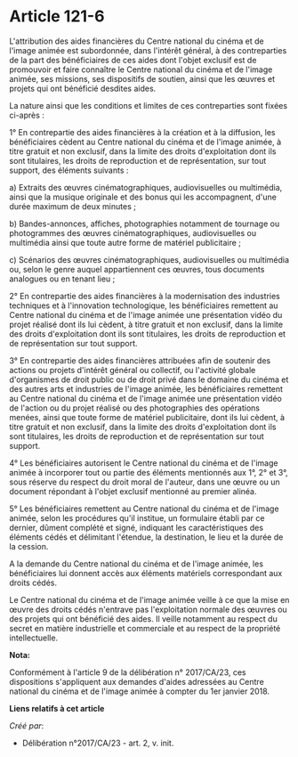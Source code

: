 # Article 121-6

L'attribution des aides financières du Centre national du cinéma et de l'image animée est subordonnée, dans l'intérêt
général, à des contreparties de la part des bénéficiaires de ces aides dont l'objet exclusif est de promouvoir et faire
connaître le Centre national du cinéma et de l'image animée, ses missions, ses dispositifs de soutien, ainsi que les œuvres
et projets qui ont bénéficié desdites aides.

La nature ainsi que les conditions et limites de ces contreparties sont fixées ci-après :

1° En contrepartie des aides financières à la création et à la diffusion, les bénéficiaires cèdent au Centre national du
cinéma et de l'image animée, à titre gratuit et non exclusif, dans la limite des droits d'exploitation dont ils sont
titulaires, les droits de reproduction et de représentation, sur tout support, des éléments suivants :

a) Extraits des œuvres cinématographiques, audiovisuelles ou multimédia, ainsi que la musique originale et des bonus qui les
accompagnent, d'une durée maximum de deux minutes ;

b) Bandes-annonces, affiches, photographies notamment de tournage ou photogrammes des œuvres cinématographiques,
audiovisuelles ou multimédia ainsi que toute autre forme de matériel publicitaire ;

c) Scénarios des œuvres cinématographiques, audiovisuelles ou multimédia ou, selon le genre auquel appartiennent ces œuvres,
tous documents analogues ou en tenant lieu ;

2° En contrepartie des aides financières à la modernisation des industries techniques et à l'innovation technologique, les
bénéficiaires remettent au Centre national du cinéma et de l'image animée une présentation vidéo du projet réalisé dont ils
lui cèdent, à titre gratuit et non exclusif, dans la limite des droits d'exploitation dont ils sont titulaires, les droits de
reproduction et de représentation sur tout support.

3° En contrepartie des aides financières attribuées afin de soutenir des actions ou projets d'intérêt général ou collectif,
ou l'activité globale d'organismes de droit public ou de droit privé dans le domaine du cinéma et des autres arts et
industries de l'image animée, les bénéficiaires remettent au Centre national du cinéma et de l'image animée une présentation
vidéo de l'action ou du projet réalisé ou des photographies des opérations menées, ainsi que toute forme de matériel
publicitaire, dont ils lui cèdent, à titre gratuit et non exclusif, dans la limite des droits d'exploitation dont ils sont
titulaires, les droits de reproduction et de représentation sur tout support.

4° Les bénéficiaires autorisent le Centre national du cinéma et de l'image animée à incorporer tout ou partie des éléments
mentionnés aux 1°, 2° et 3°, sous réserve du respect du droit moral de l'auteur, dans une œuvre ou un document répondant à
l'objet exclusif mentionné au premier alinéa.

5° Les bénéficiaires remettent au Centre national du cinéma et de l'image animée, selon les procédures qu'il institue, un
formulaire établi par ce dernier, dûment complété et signé, indiquant les caractéristiques des éléments cédés et délimitant
l'étendue, la destination, le lieu et la durée de la cession.

A la demande du Centre national du cinéma et de l'image animée, les bénéficiaires lui donnent accès aux éléments matériels
correspondant aux droits cédés.

Le Centre national du cinéma et de l'image animée veille à ce que la mise en œuvre des droits cédés n'entrave pas
l'exploitation normale des œuvres ou des projets qui ont bénéficié des aides. Il veille notamment au respect du secret en
matière industrielle et commerciale et au respect de la propriété intellectuelle.

**Nota:**

Conformément à l'article 9 de la délibération n° 2017/CA/23, ces dispositions s'appliquent aux demandes d'aides adressées au
Centre national du cinéma et de l'image animée à compter du 1er janvier 2018.

**Liens relatifs à cet article**

_Créé par_:

  - Délibération n°2017/CA/23 - art. 2, v. init.
